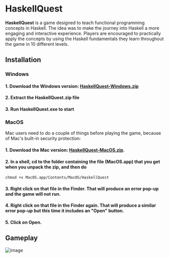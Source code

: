 # HaskellQuest

**HaskellQuest** is a game designed to teach functional programming concepts in Haskell.
The idea was to make the journey into Haskell a more engaging and interactive experience. Players are encouraged to practically apply the concepts by using the Haskell fundamentals they learn throughout the game in 10 different levels.

## Installation

### Windows

#### 1. Download the Windows version: [HaskellQuest-Windows.zip](https://github.com/ikleveckas/haskellquest/releases/download/v.0.1.0/HaskellQuest-Windows.zip)

#### 2. Extract the HaskellQuest.zip file

#### 3. Run HaskellQuest.exe to start


### MacOS

Mac users need to do a couple of things before playing the game, because of Mac's built-in security protection:

#### 1. Download the Mac version: [HaskellQuest-MacOS.zip](https://github.com/ikleveckas/haskellquest/releases/download/v.0.1.0/HaskellQuest-MacOS.zip).

#### 2. In a shell, cd to the folder containing the file (MacOS.app) that you get when you unpack the zip, and then do

```
chmod +x MacOS.app/Contents/MacOS/HaskellQuest
```
#### 3. Right click on that file in the Finder. That will produce an error pop-up and the game will not run.

#### 4. Right click on that file in the Finder again. That will produce a similar error pop-up but this time it includes an "Open" button.

#### 5. Click on Open.

## Gameplay
![image](https://github.com/user-attachments/assets/d13ab174-4e81-4e38-81bf-016d98e71c67)
